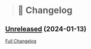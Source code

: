 > # 📑 Changelog

## [Unreleased](https://github.com/Ghost-Hackers/sph-report-cleanup/releases) (2024-01-13)

[Full Changelog](https://github.com/Ghost-Hackers/sph-report-cleanup/Ghost-Hackers/sph-report-cleanup/compare/v0.1.0...Unreleased)



